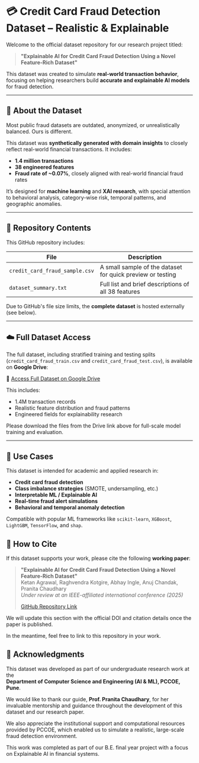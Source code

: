 # 💳 Credit Card Fraud Detection Dataset – Realistic & Explainable

Welcome to the official dataset repository for our research project titled:

> **"Explainable AI for Credit Card Fraud Detection Using a Novel Feature-Rich Dataset"**

This dataset was created to simulate **real-world transaction behavior**, focusing on helping researchers build **accurate and explainable AI models** for fraud detection.

---

## 🧾 About the Dataset

Most public fraud datasets are outdated, anonymized, or unrealistically balanced. Ours is different.

This dataset was **synthetically generated with domain insights** to closely reflect real-world financial transactions. It includes:

- **1.4 million transactions**
- **38 engineered features**
- **Fraud rate of ~0.07%**, closely aligned with real-world financial fraud rates

It’s designed for **machine learning** and **XAI research**, with special attention to behavioral analysis, category-wise risk, temporal patterns, and geographic anomalies.

---

## 📂 Repository Contents

This GitHub repository includes:

| File                            | Description |
|---------------------------------|-------------|
| `credit_card_fraud_sample.csv` | A small sample of the dataset for quick preview or testing |
| `dataset_summary.txt`          | Full list and brief descriptions of all 38 features |

Due to GitHub's file size limits, the **complete dataset** is hosted externally (see below).

---

## ☁️ Full Dataset Access

The full dataset, including stratified training and testing splits (`credit_card_fraud_train.csv` and `credit_card_fraud_test.csv`), is available on **Google Drive**:

🔗 [Access Full Dataset on Google Drive](https://drive.google.com/drive/folders/1zivgehtNhBwbNcG9osTAwD0Edr_AUPJN?usp=sharing)

This includes:
- 1.4M transaction records
- Realistic feature distribution and fraud patterns
- Engineered fields for explainability research

Please download the files from the Drive link above for full-scale model training and evaluation.

---

## 🧠 Use Cases

This dataset is intended for academic and applied research in:

- **Credit card fraud detection**
- **Class imbalance strategies** (SMOTE, undersampling, etc.)
- **Interpretable ML / Explainable AI**
- **Real-time fraud alert simulations**
- **Behavioral and temporal anomaly detection**

Compatible with popular ML frameworks like `scikit-learn`, `XGBoost`, `LightGBM`, `TensorFlow`, and `shap`.


## 🔗 How to Cite

If this dataset supports your work, please cite the following **working paper**:

> **"Explainable AI for Credit Card Fraud Detection Using a Novel Feature-Rich Dataset"**  
> Ketan Agrawal, Raghvendra Kotgire, Abhay Ingle, Anuj Chandak, Pranita Chaudhary  
> *Under review at an IEEE-affiliated international conference (2025)*  
>  
> [GitHub Repository Link](https://github.com/yourusername/your-repo)

We will update this section with the official DOI and citation details once the paper is published.

In the meantime, feel free to link to this repository in your work.


## 🙏 Acknowledgments

This dataset was developed as part of our undergraduate research work at the  
**Department of Computer Science and Engineering (AI & ML), PCCOE, Pune**.

We would like to thank our guide, **Prof. Pranita Chaudhary**, for her invaluable mentorship and guidance throughout the development of this dataset and our research paper.

We also appreciate the institutional support and computational resources provided by PCCOE, which enabled us to simulate a realistic, large-scale fraud detection environment.

This work was completed as part of our B.E. final year project with a focus on Explainable AI in financial systems.
